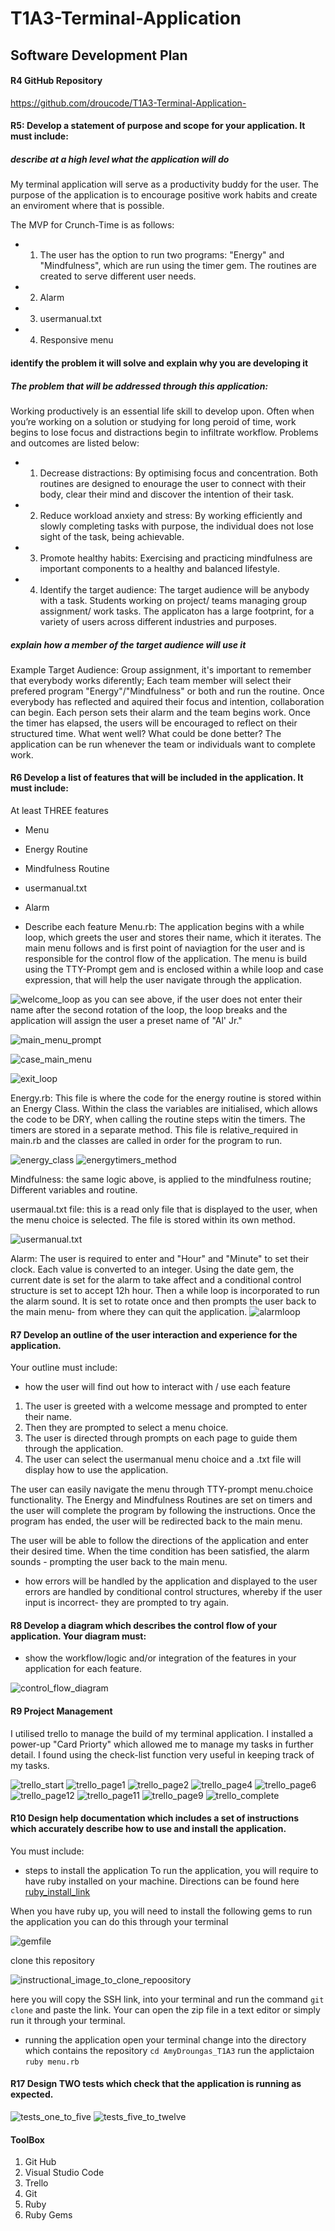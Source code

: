 # T1A3-Terminal-Application
## Software Development Plan 

#### R4 GitHub Repository 

https://github.com/droucode/T1A3-Terminal-Application- 

#### R5: Develop a statement of purpose and scope for your application. It must include:
##### describe at a high level what the application will do
My terminal application will serve as a productivity buddy for the user. The purpose of the application is to encourage positive work habits and create an enviroment where that is possible.

The MVP for Crunch-Time is as follows: 

- 1. The user has the option to run two programs: "Energy" and "Mindfulness", which are run using the timer gem. The routines are created to serve different user needs.
- 2. Alarm 
- 3. usermanual.txt 
- 4. Responsive menu


#### identify the problem it will solve and explain why you are developing it
##### The problem that will be addressed through this application: 

Working productively is an essential life skill to develop upon. Often when you’re working on a solution or studying for long peroid of time, work begins to lose focus and distractions begin to infiltrate workflow. Problems and outcomes are listed below: 
 
- 1. Decrease distractions: By optimising focus and concentration. Both routines are designed to enourage the user to connect with their body, clear their mind and discover the intention of their task. 

- 2. Reduce workload anxiety and stress: By working efficiently and slowly completing tasks with purpose, the individual does not lose sight of the task, being achievable. 

- 3. Promote healthy habits: Exercising and practicing mindfulness are important components to a healthy and balanced lifestyle. 

- 4. Identify the target audience:
The target audience will be anybody with a task. Students working on project/ teams managing group assignment/ work tasks. The applicaton has a large footprint, for a variety of users across different industries and purposes. 


##### explain how a member of the target audience will use it
Example Target Audience: Group assignment, it's important to remember that everybody works diferently; Each team member will select their prefered program "Energy"/"Mindfulness" or both and run the routine. Once everybody has reflected and aquired their focus and intention, collaboration can begin. Each person sets their alarm and the team begins work. Once the timer has elapsed, the users will be encouraged to reflect on their structured time. What went well? What could be done better? The application can be run whenever the team or individuals want to complete work. 


#### R6	Develop a list of features that will be included in the application. It must include:
At least THREE features
- Menu 
- Energy Routine
- Mindfulness Routine
- usermanual.txt
- Alarm 

- Describe each feature
Menu.rb: The application begins with a while loop, which greets the user and stores their name, which it iterates. The main menu follows and is first point of naviagtion for the user and is responsible for the control flow of the application. The menu is build using the TTY-Prompt gem and is enclosed within a while loop and case expression, that will help the user navigate through the application. 

![welcome_loop](docs/welcomeloop.png)
as you can see above, if the user does not enter their name after the second rotation of the loop, the loop breaks and the application will assign the user a preset name of "Al' Jr." 

![main_menu_prompt](docs/tty-prompt_menu.png)

![case_main_menu](docs/main_menu_case.png)

![exit_loop](docs/exit.png)

Energy.rb: This file is where the code for the energy routine is stored within an Energy Class. Within the class the variables are initialised, which allows the code to be DRY, when calling the routine steps witin the timers. The timers are stored in a separate method. This file is relative_required in main.rb and the classes are called in order for the program to run. 

![energy_class](docs/energy_class.png)
![energytimers_method](docs/energytimers_method.png)

Mindfulness: the same logic above, is applied to the mindfulness routine; Different variables and routine. 

usermaual.txt file: this is a read only file that is displayed to the user, when the menu choice is selected. The file is stored within its own method. 

![usermanual.txt](docs/usermanual.png)

Alarm: The user is required to enter and "Hour" and "Minute" to set their clock. Each value is converted to an integer. Using the date gem, the current date is set for the alarm to take affect and a conditional control structure is set to accept 12h hour. Then a while loop is incorporated to run the alarm sound. It is set to rotate once and then prompts the user back to the main menu- from where they can quit the application. 
![alarmloop](docs/alarmloop.png)

#### R7	Develop an outline of the user interaction and experience for the application.
Your outline must include:
- how the user will find out how to interact with / use each feature
1. The user is greeted with a welcome message and prompted to enter their name.
2. Then they are prompted to select a menu choice.
3. The user is directed through prompts on each page to guide them through the application. 
4. The user can select the usermanual menu choice and a .txt file will display how to use the application. 

The user can easily navigate the menu through TTY-prompt menu.choice functionality. 
The Energy and Mindfulness Routines are set on timers and the user will complete the program by following the instructions. Once the program has ended, the user will be redirected back to the main menu. 

The user will be able to follow the directions of the application and enter their desired time. When the time condition has been satisfied, the alarm sounds  - prompting the user back to the main menu. 


- how errors will be handled by the application and displayed to the user
errors are handled by conditional control structures, whereby if the user input is incorrect- they are prompted to try again. 


#### R8	Develop a diagram which describes the control flow of your application. Your diagram must:
- show the workflow/logic and/or integration of the features in your application for each feature.

![control_flow_diagram](docs/controlflow_diagram.png)

#### R9 Project Management 

I utilised trello to manage the build of my terminal application. I installed a power-up "Card Priorty" which allowed me to manage my tasks in further detail. I found using the check-list function very useful in keeping track of my tasks. 

![trello_start](docs/trello_start.png)
![trello_page1](docs/trello_1.png)
![trello_page2](docs/trello_2.png)
![trello_page4](docs/trello_4.png)
![trello_page6](docs/trello_6.png)
![trello_page12](docs/trello_12.png)
![trello_page11](docs/trello_11.png)
![trello_page9](docs/trello_9.png)
![trello_complete](docs/complete_tello.png)

#### R10 Design help documentation which includes a set of instructions which accurately describe how to use and install the application.

You must include:
- steps to install the application
To run the application, you will require to have ruby installed on your machine. Directions can be found here 
[ruby_install_link](https://www.ruby-lang.org/en/downloads)

When you have ruby up, you will need to install the following gems to run the application 
you can do this through your terminal 

![gemfile](docs/gems.png)

clone this repository 

![instructional_image_to_clone_repoository](docs/clone.png)

here you will copy the SSH link, into your terminal and run the command ```git clone``` and paste the link. Your can open the zip file in a text editor or simply run it through your terminal. 

- running the application 
open your terminal 
change into the directory which contains the repository 
```cd AmyDroungas_T1A3```
run the applictaion 
```ruby menu.rb```

#### R17	Design TWO tests which check that the application is running as expected.

![tests_one_to_five](docs/test1-5.png)
![tests_five_to_twelve](docs/test5-12.png)

#### ToolBox 

1. Git Hub 
2. Visual Studio Code
3. Trello 
4. Git 
5. Ruby 
6. Ruby Gems 